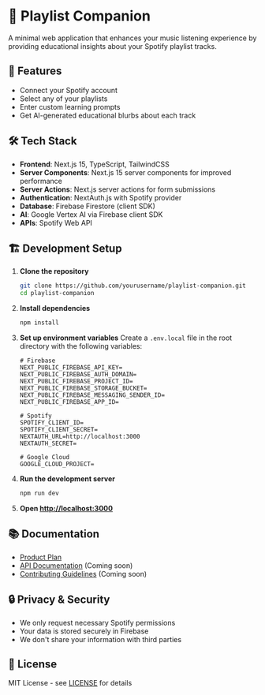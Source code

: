 # 🎵 Playlist Companion

A minimal web application that enhances your music listening experience by providing educational insights about your Spotify playlist tracks.

## 🚀 Features

- Connect your Spotify account
- Select any of your playlists
- Enter custom learning prompts
- Get AI-generated educational blurbs about each track

## 🛠 Tech Stack

- **Frontend**: Next.js 15, TypeScript, TailwindCSS
- **Server Components**: Next.js 15 server components for improved performance
- **Server Actions**: Next.js server actions for form submissions
- **Authentication**: NextAuth.js with Spotify provider
- **Database**: Firebase Firestore (client SDK)
- **AI**: Google Vertex AI via Firebase client SDK
- **APIs**: Spotify Web API

## 🏗️ Development Setup

1. **Clone the repository**
   ```bash
   git clone https://github.com/yourusername/playlist-companion.git
   cd playlist-companion
   ```

2. **Install dependencies**
   ```bash
   npm install
   ```

3. **Set up environment variables**
   Create a `.env.local` file in the root directory with the following variables:
   ```env
   # Firebase
   NEXT_PUBLIC_FIREBASE_API_KEY=
   NEXT_PUBLIC_FIREBASE_AUTH_DOMAIN=
   NEXT_PUBLIC_FIREBASE_PROJECT_ID=
   NEXT_PUBLIC_FIREBASE_STORAGE_BUCKET=
   NEXT_PUBLIC_FIREBASE_MESSAGING_SENDER_ID=
   NEXT_PUBLIC_FIREBASE_APP_ID=

   # Spotify
   SPOTIFY_CLIENT_ID=
   SPOTIFY_CLIENT_SECRET=
   NEXTAUTH_URL=http://localhost:3000
   NEXTAUTH_SECRET=

   # Google Cloud
   GOOGLE_CLOUD_PROJECT=
   ```

4. **Run the development server**
   ```bash
   npm run dev
   ```

5. **Open [http://localhost:3000](http://localhost:3000)**

## 📚 Documentation

- [Product Plan](docs/PRODUCT_PLAN.md)
- [API Documentation](docs/API.md) (Coming soon)
- [Contributing Guidelines](docs/CONTRIBUTING.md) (Coming soon)

## 🔒 Privacy & Security

- We only request necessary Spotify permissions
- Your data is stored securely in Firebase
- We don't share your information with third parties

## 📝 License

MIT License - see [LICENSE](LICENSE) for details
